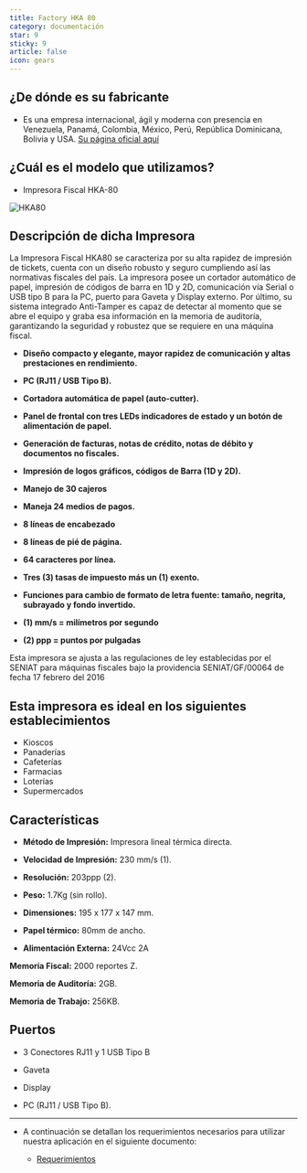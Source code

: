 ```yaml
---
title: Factory HKA 80
category: documentación
star: 9
sticky: 9
article: false
icon: gears
---
```



## ¿De dónde es su fabricante

- Es una empresa internacional, ágil y moderna con presencia en Venezuela, Panamá, Colombia, México, Perú, República Dominicana, Bolivia y USA. [Su página oficial aquí](https://www.thefactoryhka.com/ve/)

## ¿Cuál es el modelo que utilizamos?

- Impresora Fiscal HKA-80

![HKA80](https://thefactoryhka.com/tfhkaBancoImagenesSitesNew/public/productos/hka80/images/15v_hka80medium.jpg)

## Descripción de dicha Impresora

La Impresora Fiscal HKA80 se caracteriza por su alta rapidez de impresión de tickets, cuenta con un diseño robusto y seguro cumpliendo así las normativas fiscales del país. La impresora posee un cortador automático de papel, impresión de códigos de barra en 1D y 2D, comunicación vía Serial o USB tipo B para la PC, puerto para Gaveta y Display externo. Por último, su sistema integrado Anti-Tamper es capaz de detectar al momento que se abre el equipo y graba esa información en la memoria de auditoría, garantizando la seguridad y robustez que se requiere en una máquina fiscal.

- **Diseño compacto y elegante, mayor rapidez de comunicación y altas prestaciones en rendimiento.**

- **PC (RJ11 / USB Tipo B).**

- **Cortadora automática de papel (auto-cutter).**

- **Panel de frontal con tres LEDs indicadores de estado y un botón de alimentación de papel.**  

- **Generación de facturas, notas de crédito, notas de débito y documentos no fiscales.**  

- **Impresión de logos gráficos, códigos de Barra (1D y 2D).**

- **Manejo de 30 cajeros**  

- **Maneja 24 medios de pagos.**  

- **8 líneas de encabezado**  

- **8 líneas de pié de página.**  

- **64 caracteres por línea.**  

- **Tres (3) tasas de impuesto más un (1) exento.**  

- **Funciones para cambio de formato de letra fuente: tamaño, negrita, subrayado y fondo invertido.**  

- **(1) mm/s = milímetros por segundo**

- **(2) ppp = puntos por pulgadas**

Esta impresora se ajusta a las regulaciones de ley establecidas por el SENIAT para máquinas fiscales bajo la providencia SENIAT/GF/00064 de fecha 17 febrero del 2016

## Esta impresora es ideal en los siguientes establecimientos

- Kioscos
- Panaderías
- Cafeterías
- Farmacias
- Loterías
- Supermercados

## Características

- **Método de Impresión:** Impresora lineal térmica directa.

- **Velocidad de Impresión:** 230 mm/s (1).

- **Resolución:**  203ppp (2).

- **Peso:**  1.7Kg (sin rollo).

- **Dimensiones:** 195 x 177 x 147 mm.

- **Papel térmico:** 80mm de ancho.

- **Alimentación Externa:**  24Vcc 2A

**Memoria Fiscal:**  2000 reportes Z.

**Memoria de Auditoría:** 2GB.

**Memoria de Trabajo:** 256KB.

## Puertos

  - 3 Conectores RJ11 y 1 USB Tipo B
  
- Gaveta
  
- Display
  
- PC (RJ11 / USB Tipo B).

---

- A continuación se detallan los requerimientos necesarios para utilizar nuestra aplicación en el siguiente documento:

  - [Requerimientos](./requeriments.md)